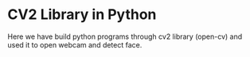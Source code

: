 # CV2 Library in Python
Here we have build python programs through cv2 library (open-cv) and used it to open webcam and detect face.
